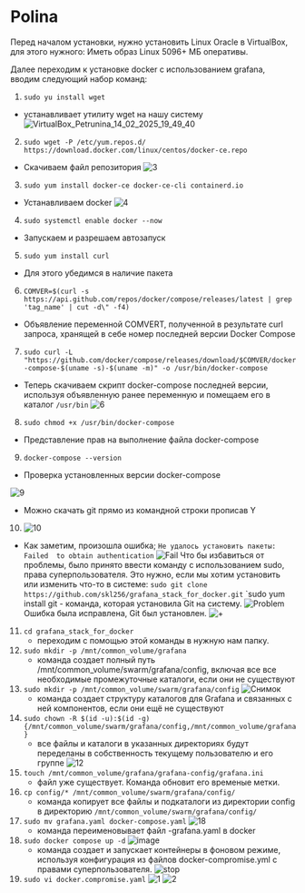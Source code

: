 # Polina
Перед началом установки, нужно установить Linux Oracle в VirtualBox, для этого нужного:
Иметь образ Linux 5096+ МБ оперативы.

Далее переходим к установке docker с использованием grafana, вводим следующий набор команд:
1. ```sudo yu install wget```
- устанавливает утилиту wget на нашу систему
![VirtualBox_Petrunina_14_02_2025_19_49_40](https://github.com/user-attachments/assets/c7a826ad-32cc-4d20-9238-37a06894471d)
2. ```sudo wget -P /etc/yum.repos.d/ https://download.docker.com/linux/centos/docker-ce.repo```
- Скачиваем файл репозитория
![3](https://github.com/user-attachments/assets/1c78dcec-3186-42b5-9fcf-b7be03fd0f80)
3. ```sudo yum install docker-ce docker-ce-cli containerd.io```
- Устанавливаем docker
![4](https://github.com/user-attachments/assets/941c0529-6d2e-4440-85cc-aaef436ea277)
4. ```sudo systemctl enable docker --now```
- Запускаем и разрешаем автозапуск
5. ```sudo yum install curl```
- Для этого убедимся в наличие пакета
6. ```COMVER=$(curl -s https://api.github.com/repos/docker/compose/releases/latest | grep 'tag_name' | cut -d\" -f4)```
- Объявление переменной COMVERT, полученной в результате curl запроса, хранящей в себе номер последней версии Docker Compose
7. ```sudo curl -L "https://github.com/docker/compose/releases/download/$COMVER/docker-compose-$(uname -s)-$(uname -m)" -o /usr/bin/docker-compose```
- Теперь скачиваем скрипт docker-compose последней версии, используя объявленную ранее переменную и помещаем его в каталог ```/usr/bin```
![6](https://github.com/user-attachments/assets/ff39d03e-9ad7-4bca-b1d6-289e0764e034)
8. ```sudo chmod +x /usr/bin/docker-compose```
- Представление прав на выполнение файла docker-compose
9. ```docker-compose --version```
- Проверка установленных версии docker-compose
  
![9](https://github.com/user-attachments/assets/259acd80-6ea0-4ce1-8f29-8912fe494710)
- Можно скачать git прямо из командной строки прописав Y
10. ![10](https://github.com/user-attachments/assets/884bbe0d-a21b-47ca-b0ba-6a4d4b94ffb3)
  - Как заметим, произошла ошибка; ```Не удалось установить пакеты: Failed  to obtain authentication```
![Fail](https://github.com/user-attachments/assets/5e3b4dfb-61ac-43ed-8042-6a6e5826e264)
Что бы избавиться от проблемы, было принято ввести команду с использованием sudo, права суперпользователя. Это нужно, если мы хотим установить или изменить что-то в системе: ```sudo git clone https://github.com/skl256/grafana_stack_for_docker.git```
`sudo yum install git - команда, которая установила Git на систему.
![Problem](https://github.com/user-attachments/assets/0b0f9b74-2f52-464a-bec3-6f2b7605e1e9)
Ошибка была исправлена, Git был установлен.
![+](https://github.com/user-attachments/assets/72c9be2d-0aa0-4bde-bd87-ccebb87bf70a)
11. ```cd grafana_stack_for_docker```
    - переходим с помощью этой команды в нужную нам папку.
12. ```sudo mkdir -p /mnt/common_volume/grafana```
    - команда создает полный путь /mnt/common_volume/swarm/grafana/config, включая все все необходимые промежуточные каталоги, если они не существуют
13. ```sudo mkdir -p /mnt/common_volume/swarm/grafana/config```
![Снимок](https://github.com/user-attachments/assets/85eb0b76-c4e3-4f97-b262-c9b58b80f967)
    - команда создает структуру каталогов для Grafana и связанных с ней компонентов, если они ещё не существуют
14. ```sudo chown -R $(id -u):$(id -g) {/mnt/common_volume/swarm/grafana/config,/mnt/common_volume/grafana}```
    - все файлы и каталоги в указанных директориях будут переделаны в собственность  текущему пользователю и его группе
![12](https://github.com/user-attachments/assets/440ad579-f46b-46e3-a552-4fd74adc645f)
15. ```touch /mnt/common_volume/grafana/grafana-config/grafana.ini```
    - файл уже существует. Команда обновит его временые метки.
16. ```cp config/* /mnt/common_volume/swarm/grafana/config/```
    - команда копирует все файлы и подкаталоги из директории config в директорию ```/mnt/common_volume/swarm/grafana/config/```
17. ```sudo mv grafana.yaml docker-compose.yaml```
![18](https://github.com/user-attachments/assets/421e9d3b-6780-42c1-9308-9c2f1b04af30)
    - команда переименовывает файл -grafana.yaml в docker
18. ```sudo docker compose up -d```
![image](https://github.com/user-attachments/assets/80745329-dbf0-448f-ae17-f34942366d6c)
    - команда создает и запускает контейнеры в фоновом режиме, используя конфигурация из файлов docker-compromise.yml с правами суперпользователя.
![stop](https://github.com/user-attachments/assets/4be56df0-e4f4-4bc7-a551-d1ad0bb1fdcc)
19. ```sudo vi docker.compromise.yaml```
![1](https://github.com/user-attachments/assets/93e53952-f3c1-49ee-91a7-724187735fe0)
![2](https://github.com/user-attachments/assets/3fdcddba-e665-499f-b51a-73bcfeb36cdd)




